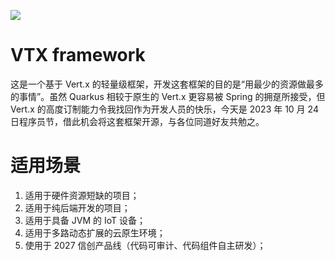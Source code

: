 ![](https://cdn.discordapp.com/attachments/1081156783227273268/1166261004234137670/kida1905_Please_design_a_novel_banner_image_with_the_name_VTX_F_1b4d79e7-55ff-4f48-9d0c-49244522018c.png?ex=6549d833&is=65376333&hm=e45b43186f95b979cfb2d05386d748c572d1e26d0622248f857a905c6416e15b&)

# VTX framework

这是一个基于 Vert.x 的轻量级框架，开发这套框架的目的是“用最少的资源做最多的事情”。虽然 Quarkus 相较于原生的 Vert.x 更容易被 Spring 的拥趸所接受，但 Vert.x 的高度订制能力令我找回作为开发人员的快乐，今天是 2023 年 10 月 24 日程序员节，借此机会将这套框架开源，与各位同道好友共勉之。

# 适用场景

1. 适用于硬件资源短缺的项目；
2. 适用于纯后端开发的项目；
3. 适用于具备 JVM 的 IoT 设备；
4. 适用于多路动态扩展的云原生环境；
5. 使用于 2027 信创产品线（代码可审计、代码组件自主研发）；